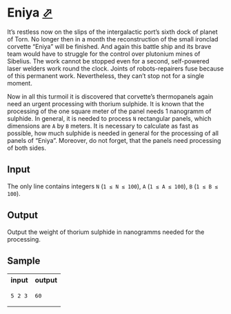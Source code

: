 ﻿# Eniya [⬀](https://acm.timus.ru/problem.aspx?space=1&num=1293)


It’s restless now on the slips of the intergalactic port’s sixth dock of planet of Torn. No longer then in a month the reconstruction of the small ironclad corvette “Eniya” will be finished. And again this battle ship and its brave team would have to struggle for the control over plutonium mines of Sibelius. The work cannot be stopped even for a second, self-powered laser welders work round the clock. Joints of robots-repairers fuse because of this permanent work. Nevertheless, they can’t stop not for a single moment.

Now in all this turmoil it is discovered that corvette’s thermopanels again need an urgent processing with thorium sulphide. It is known that the processing of the one square meter of the panel needs 1 nanogramm of sulphide. In general, it is needed to process `N` rectangular panels, which dimensions are `A` by `B` meters. It is necessary to calculate as fast as possible, how much sulphide is needed in general for the processing of all panels of “Eniya”. Moreover, do not forget, that the panels need processing of both sides.

## Input

The only line contains integers `N` (`1 ≤ N ≤ 100`), `A` (`1 ≤ A ≤ 100`), `B` (`1 ≤ B ≤ 100`).

## Output

Output the weight of thorium sulphide in nanogramms needed for the processing.

## Sample

<table>
<tr>
<th>input</th>
<th>output</th>
</tr>
<tr>
<td style="vertical-align: top">
<pre>
5 2 3
</pre>
</td>
<td style="vertical-align: top">
<pre>
60
</pre>
</td>
</tr>
</table>
